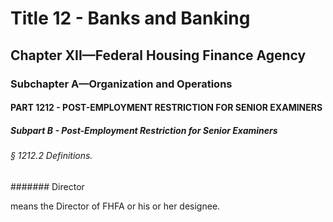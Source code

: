 
# Title 12 - Banks and Banking
## Chapter XII—Federal Housing Finance Agency
### Subchapter A—Organization and Operations
#### PART 1212 - POST-EMPLOYMENT RESTRICTION FOR SENIOR EXAMINERS
##### Subpart B - Post-Employment Restriction for Senior Examiners
###### § 1212.2 Definitions.
####### Director

means the Director of FHFA or his or her designee.
